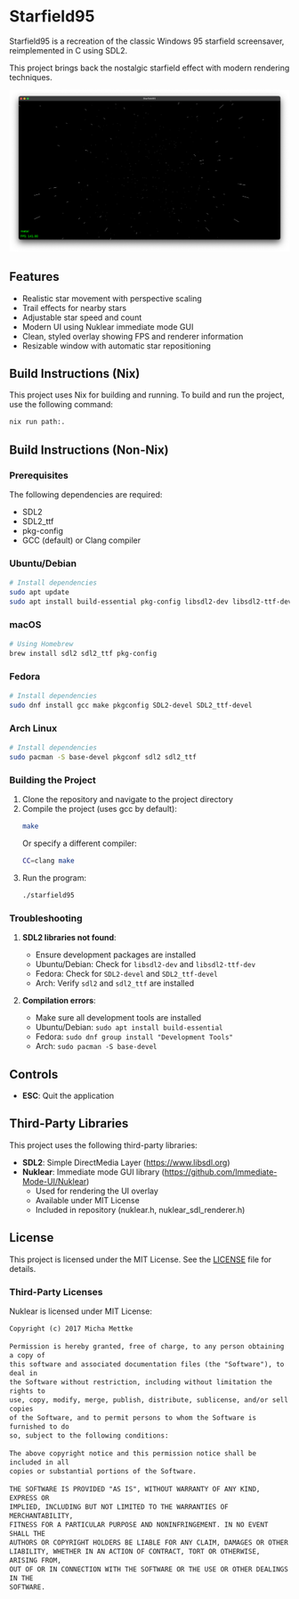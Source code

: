 # Starfield95

Starfield95 is a recreation of the classic Windows 95 starfield screensaver, reimplemented in C using SDL2. 

This project brings back the nostalgic starfield effect with modern rendering techniques.

![Starfield95](img.png)

## Features
- Realistic star movement with perspective scaling
- Trail effects for nearby stars
- Adjustable star speed and count
- Modern UI using Nuklear immediate mode GUI
- Clean, styled overlay showing FPS and renderer information
- Resizable window with automatic star repositioning

## Build Instructions (Nix)

This project uses Nix for building and running. To build and run the project, use the following command:

```bash
nix run path:.
```

## Build Instructions (Non-Nix)

### Prerequisites

The following dependencies are required:
- SDL2
- SDL2_ttf
- pkg-config
- GCC (default) or Clang compiler

### Ubuntu/Debian
```bash
# Install dependencies
sudo apt update
sudo apt install build-essential pkg-config libsdl2-dev libsdl2-ttf-dev
```

### macOS
```bash
# Using Homebrew
brew install sdl2 sdl2_ttf pkg-config
```

### Fedora
```bash
# Install dependencies
sudo dnf install gcc make pkgconfig SDL2-devel SDL2_ttf-devel
```

### Arch Linux
```bash
# Install dependencies
sudo pacman -S base-devel pkgconf sdl2 sdl2_ttf
```

### Building the Project

1. Clone the repository and navigate to the project directory
2. Compile the project (uses gcc by default):
   ```bash
   make
   ```
   Or specify a different compiler:
   ```bash
   CC=clang make
   ```
3. Run the program:
   ```bash
   ./starfield95
   ```

### Troubleshooting

1. **SDL2 libraries not found**:
   - Ensure development packages are installed
   - Ubuntu/Debian: Check for `libsdl2-dev` and `libsdl2-ttf-dev`
   - Fedora: Check for `SDL2-devel` and `SDL2_ttf-devel`
   - Arch: Verify `sdl2` and `sdl2_ttf` are installed

2. **Compilation errors**:
   - Make sure all development tools are installed
   - Ubuntu/Debian: `sudo apt install build-essential`
   - Fedora: `sudo dnf group install "Development Tools"`
   - Arch: `sudo pacman -S base-devel`

## Controls

- **ESC**: Quit the application

## Third-Party Libraries

This project uses the following third-party libraries:

- **SDL2**: Simple DirectMedia Layer (https://www.libsdl.org)
- **Nuklear**: Immediate mode GUI library (https://github.com/Immediate-Mode-UI/Nuklear)
  - Used for rendering the UI overlay
  - Available under MIT License
  - Included in repository (nuklear.h, nuklear_sdl_renderer.h)

## License

This project is licensed under the MIT License. See the [LICENSE](LICENSE) file for details.

### Third-Party Licenses

Nuklear is licensed under MIT License:
```
Copyright (c) 2017 Micha Mettke

Permission is hereby granted, free of charge, to any person obtaining a copy of
this software and associated documentation files (the "Software"), to deal in
the Software without restriction, including without limitation the rights to
use, copy, modify, merge, publish, distribute, sublicense, and/or sell copies
of the Software, and to permit persons to whom the Software is furnished to do
so, subject to the following conditions:

The above copyright notice and this permission notice shall be included in all
copies or substantial portions of the Software.

THE SOFTWARE IS PROVIDED "AS IS", WITHOUT WARRANTY OF ANY KIND, EXPRESS OR
IMPLIED, INCLUDING BUT NOT LIMITED TO THE WARRANTIES OF MERCHANTABILITY,
FITNESS FOR A PARTICULAR PURPOSE AND NONINFRINGEMENT. IN NO EVENT SHALL THE
AUTHORS OR COPYRIGHT HOLDERS BE LIABLE FOR ANY CLAIM, DAMAGES OR OTHER
LIABILITY, WHETHER IN AN ACTION OF CONTRACT, TORT OR OTHERWISE, ARISING FROM,
OUT OF OR IN CONNECTION WITH THE SOFTWARE OR THE USE OR OTHER DEALINGS IN THE
SOFTWARE.
